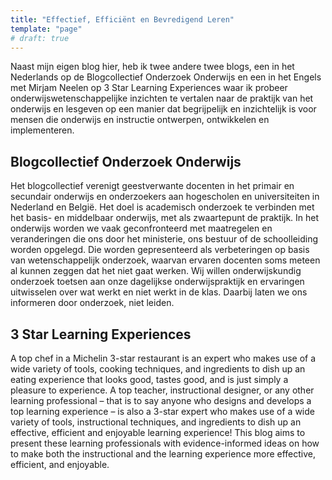 ```yaml
---
title: "Effectief, Efficiënt en Bevredigend Leren"
template: "page"
# draft: true
---
```


Naast mijn eigen blog hier, heb ik twee andere twee blogs, een in het Nederlands op de Blogcollectief Onderzoek Onderwijs en een in het Engels met Mirjam Neelen op 3 Star Learning Experiences waar ik probeer onderwijswetenschappelijke inzichten te vertalen naar de praktijk van het onderwijs en lesgeven op een manier dat begrijpelijk en inzichtelijk is voor mensen die onderwijs en instructie ontwerpen, ontwikkelen en implementeren.

## Blogcollectief Onderzoek Onderwijs

Het blogcollectief verenigt geestverwante docenten in het primair en secundair onderwijs en onderzoekers aan hogescholen en universiteiten in Nederland en België. Het doel is academisch onderzoek te verbinden met het basis- en middelbaar onderwijs, met als zwaartepunt de praktijk.
In het onderwijs worden we vaak geconfronteerd met maatregelen en veranderingen die ons door het ministerie, ons bestuur of de schoolleiding worden opgelegd. Die worden gepresenteerd als verbeteringen op basis van wetenschappelijk onderzoek, waarvan ervaren docenten soms meteen al kunnen zeggen dat het niet gaat werken.
Wij willen onderwijskundig onderzoek toetsen aan onze dagelijkse onderwijspraktijk en ervaringen uitwisselen over wat werkt en niet werkt in de klas. Daarbij laten we ons informeren door onderzoek, niet leiden.

## 3 Star Learning Experiences

A top chef in a Michelin 3-star restaurant is an expert who makes use of a wide variety of tools, cooking techniques, and ingredients to dish up an eating experience that looks good, tastes good, and is just simply a  pleasure to experience.
A top teacher, instructional designer, or any other learning professional – that is to say anyone who designs and develops a top learning experience – is also a 3-star expert who makes use of a wide variety of tools, instructional techniques, and ingredients to dish up an effective, efficient and enjoyable learning experience!
This blog aims to present these learning professionals with evidence-informed ideas on how to make both the instructional and the learning experience more effective, efficient, and enjoyable.
